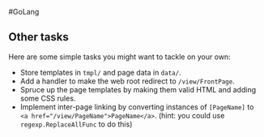 #GoLang 
## Other tasks

Here are some simple tasks you might want to tackle on your own:

-   Store templates in `tmpl/` and page data in `data/`.
-   Add a handler to make the web root redirect to `/view/FrontPage`.
-   Spruce up the page templates by making them valid HTML and adding some CSS rules.
-   Implement inter-page linking by converting instances of `[PageName]` to  
    `<a href="/view/PageName">PageName</a>`. (hint: you could use `regexp.ReplaceAllFunc` to do this)